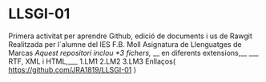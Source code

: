 # LLSGI-01
Primera activitat per aprendre Github,  edició de documents i us de Rawgit
Realitzada per l´alumne del IES F.B. Moll 
Asignatura de Llenguatges de Marcas
_Aquest repositori inclou *3 fichers,_ __ en diferents extensions,__ ___ RTF, XML i HTML,___
1.LM1
2.LM2
3.LM3
Enllaços( https://github.com/JRA1819/LLSGI-01  ) 

